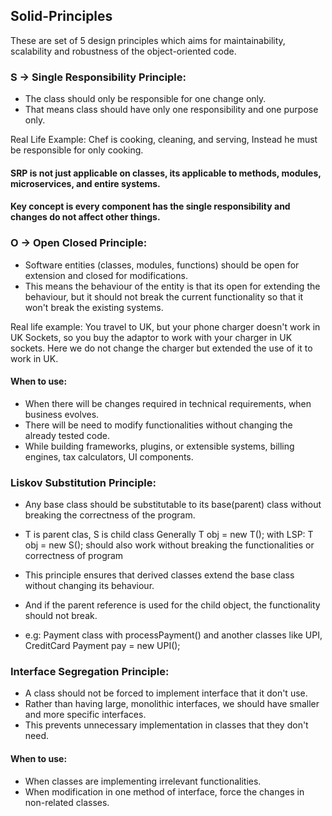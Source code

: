 ## Solid-Principles

These are set of 5 design principles which aims for maintainability, 
scalability and robustness of the object-oriented code.

### S -> Single Responsibility Principle: 
- The class should only be responsible for one change only.
- That means class should have only one responsibility and one purpose only.

Real Life Example: Chef is cooking, cleaning, and serving,
Instead he must be responsible for only cooking.

#### SRP is not just applicable on classes, its applicable to methods, modules, microservices, and entire systems.

#### Key concept is every component has the single responsibility and changes do not affect other things.

### O -> Open Closed Principle:
- Software entities (classes, modules, functions) should be open for extension and closed for 
modifications.
- This means the behaviour of the entity is that its open for extending the behaviour, 
but it should not break the current functionality so that it won't break the existing systems.

Real life example: You travel to UK, but your phone charger doesn't work in UK Sockets, 
so you buy the adaptor to work with your charger in UK sockets.
Here we do not change the charger but extended the use of it to work in UK.

#### When to use:
- When there will be changes required in technical requirements, when business evolves.
- There will be need to modify functionalities without changing the already tested code.
- While building frameworks, plugins, or extensible systems, billing engines, tax calculators, 
UI components.

### Liskov Substitution Principle:

- Any base class should be substitutable to its base(parent) class without breaking the 
correctness of the program.
- T is parent clas, S is child class 
Generally T obj = new T();
with LSP: T obj = new S(); should also work without breaking the functionalities or correctness of program
- This principle ensures that derived classes extend the base class without changing its
behaviour.
- And if the parent reference is used for the child object, the functionality should not break.

- e.g: Payment class with processPayment() and another classes like UPI, CreditCard
Payment pay = new UPI();

### Interface Segregation Principle:

- A class should not be forced to implement interface that it don't use.
- Rather than having large, monolithic interfaces, we should have smaller and more specific interfaces.
- This prevents unnecessary implementation in classes that they don't need.

#### When to use:

- When classes are implementing irrelevant functionalities.
- When modification in one method of interface, force the changes in non-related classes.
